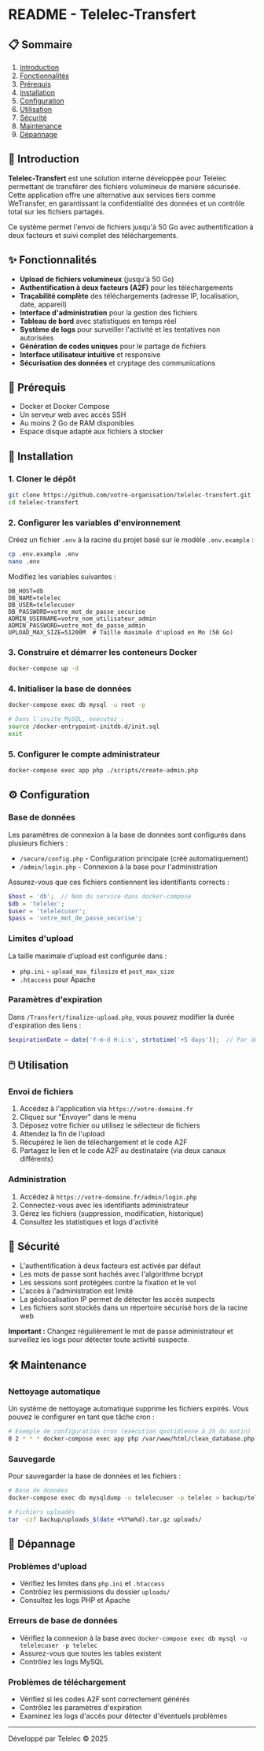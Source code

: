 # README - Telelec-Transfert

## 📋 Sommaire
1. [Introduction](#introduction)
2. [Fonctionnalités](#fonctionnalités)
3. [Prérequis](#prérequis)
4. [Installation](#installation)
5. [Configuration](#configuration)
6. [Utilisation](#utilisation)
7. [Sécurité](#sécurité)
8. [Maintenance](#maintenance)
9. [Dépannage](#dépannage)

## 📝 Introduction

**Telelec-Transfert** est une solution interne développée pour Telelec permettant de transférer des fichiers volumineux de manière sécurisée. Cette application offre une alternative aux services tiers comme WeTransfer, en garantissant la confidentialité des données et un contrôle total sur les fichiers partagés.

Ce système permet l'envoi de fichiers jusqu'à 50 Go avec authentification à deux facteurs et suivi complet des téléchargements.

## ✨ Fonctionnalités

- **Upload de fichiers volumineux** (jusqu'à 50 Go)
- **Authentification à deux facteurs (A2F)** pour les téléchargements
- **Traçabilité complète** des téléchargements (adresse IP, localisation, date, appareil)
- **Interface d'administration** pour la gestion des fichiers
- **Tableau de bord** avec statistiques en temps réel
- **Système de logs** pour surveiller l'activité et les tentatives non autorisées
- **Génération de codes uniques** pour le partage de fichiers
- **Interface utilisateur intuitive** et responsive
- **Sécurisation des données** et cryptage des communications

## 🔧 Prérequis

- Docker et Docker Compose
- Un serveur web avec accès SSH
- Au moins 2 Go de RAM disponibles
- Espace disque adapté aux fichiers à stocker

## 🚀 Installation

### 1. Cloner le dépôt

```bash
git clone https://github.com/votre-organisation/telelec-transfert.git
cd telelec-transfert
```

### 2. Configurer les variables d'environnement

Créez un fichier `.env` à la racine du projet basé sur le modèle `.env.example` :

```bash
cp .env.example .env
nano .env
```

Modifiez les variables suivantes :
```
DB_HOST=db
DB_NAME=telelec
DB_USER=telelecuser
DB_PASSWORD=votre_mot_de_passe_securise
ADMIN_USERNAME=votre_nom_utilisateur_admin
ADMIN_PASSWORD=votre_mot_de_passe_admin
UPLOAD_MAX_SIZE=51200M  # Taille maximale d'upload en Mo (50 Go)
```

### 3. Construire et démarrer les conteneurs Docker

```bash
docker-compose up -d
```

### 4. Initialiser la base de données

```bash
docker-compose exec db mysql -u root -p

# Dans l'invite MySQL, exécutez :
source /docker-entrypoint-initdb.d/init.sql
exit
```

### 5. Configurer le compte administrateur

```bash
docker-compose exec app php ./scripts/create-admin.php
```

## ⚙️ Configuration

### Base de données

Les paramètres de connexion à la base de données sont configurés dans plusieurs fichiers :

- `/secure/config.php` - Configuration principale (créé automatiquement)
- `/admin/login.php` - Connexion à la base pour l'administration

Assurez-vous que ces fichiers contiennent les identifiants corrects :

```php
$host = 'db';  // Nom du service dans docker-compose
$db = 'telelec';
$user = 'telelecuser';
$pass = 'votre_mot_de_passe_securise';
```

### Limites d'upload

La taille maximale d'upload est configurée dans :
- `php.ini` - `upload_max_filesize` et `post_max_size`
- `.htaccess` pour Apache

### Paramètres d'expiration

Dans `/Transfert/finalize-upload.php`, vous pouvez modifier la durée d'expiration des liens :

```php
$expirationDate = date('Y-m-d H:i:s', strtotime('+5 days'));  // Par défaut 5 jours
```

## 🖱️ Utilisation

### Envoi de fichiers

1. Accédez à l'application via `https://votre-domaine.fr`
2. Cliquez sur "Envoyer" dans le menu
3. Déposez votre fichier ou utilisez le sélecteur de fichiers
4. Attendez la fin de l'upload
5. Récupérez le lien de téléchargement et le code A2F
6. Partagez le lien et le code A2F au destinataire (via deux canaux différents)

### Administration

1. Accédez à `https://votre-domaine.fr/admin/login.php`
2. Connectez-vous avec les identifiants administrateur
3. Gérez les fichiers (suppression, modification, historique)
4. Consultez les statistiques et logs d'activité

## 🔐 Sécurité

- L'authentification à deux facteurs est activée par défaut
- Les mots de passe sont hachés avec l'algorithme bcrypt
- Les sessions sont protégées contre la fixation et le vol
- L'accès à l'administration est limité
- La géolocalisation IP permet de détecter les accès suspects
- Les fichiers sont stockés dans un répertoire sécurisé hors de la racine web

**Important :** Changez régulièrement le mot de passe administrateur et surveillez les logs pour détecter toute activité suspecte.

## 🛠️ Maintenance

### Nettoyage automatique

Un système de nettoyage automatique supprime les fichiers expirés. Vous pouvez le configurer en tant que tâche cron :

```bash
# Exemple de configuration cron (exécution quotidienne à 2h du matin)
0 2 * * * docker-compose exec app php /var/www/html/clean_database.php > /dev/null 2>&1
```

### Sauvegarde

Pour sauvegarder la base de données et les fichiers :

```bash
# Base de données
docker-compose exec db mysqldump -u telelecuser -p telelec > backup/telelec_$(date +%Y%m%d).sql

# Fichiers uploadés
tar -czf backup/uploads_$(date +%Y%m%d).tar.gz uploads/
```

## 🔧 Dépannage

### Problèmes d'upload
- Vérifiez les limites dans `php.ini` et `.htaccess`
- Contrôlez les permissions du dossier `uploads/`
- Consultez les logs PHP et Apache

### Erreurs de base de données
- Vérifiez la connexion à la base avec `docker-compose exec db mysql -u telelecuser -p telelec`
- Assurez-vous que toutes les tables existent
- Contrôlez les logs MySQL

### Problèmes de téléchargement
- Vérifiez si les codes A2F sont correctement générés
- Contrôlez les paramètres d'expiration
- Examinez les logs d'accès pour détecter d'éventuels problèmes

---

Développé par Telelec © 2025
